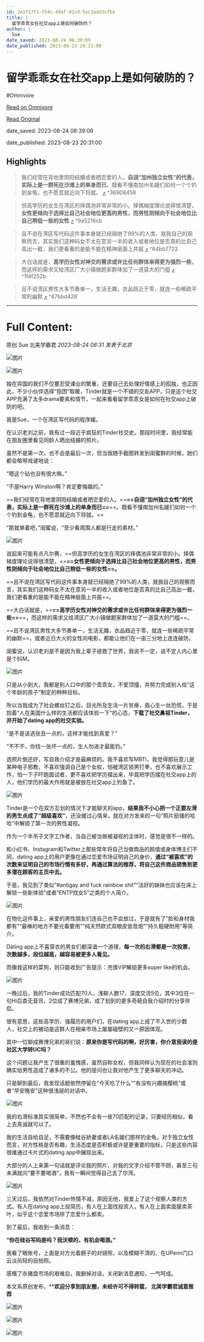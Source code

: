 ```yaml
---
id: 2e1f17f1-f54c-49af-81cd-5ec3add3cf5e
title: |
  留学乖乖女在社交app上是如何破防的？
author: |
  Sue
date_saved: 2023-08-24 08:39:09
date_published: 2023-08-23 20:31:00
---
```


# 留学乖乖女在社交app上是如何破防的？
#Omnivore

[Read on Omnivore](https://omnivore.app/me/app-18a278e447a)

[Read Original](https://mp.weixin.qq.com/s/uyrsBE4y14V68i3iKdIEZA)

date_saved: 2023-08-24 08:39:09

date_published: 2023-08-23 20:31:00

## Highlights

> 我们经常在背地里阴阳结婚或者晒恋爱的人。**自诩“加州独立女性”的代表，实际上是一群死在沙滩上的单身而已**。既看不懂南加州名媛们如何一个个钓到金龟，也不愿意就近向下将就。 [⤴️](https://omnivore.app/me/app-18a278e447a#36908458-42e2-4b69-b156-09f9abce1130)  ^36908458

> 但高学历的女生在湾区的择偶池非常非常的小。择偶梯度理论说得很清楚，**女性更倾向于选择比自己社会地位更高的男性，而男性则倾向于社会地位比自己稍低一些的女性** [⤴️](https://omnivore.app/me/app-18a278e447a#9a5216cb-2e92-4551-a15a-a06d0630e191)  ^9a5216cb

> 且不说在湾区写代码这件事本身就已经隔绝了99%的人类，就我自己的观察而言，其实我们这种码女不太在意另一半的收入或者地位是否真的比自己高出一截，我们更看重的是能不能在精神层面上共振 [⤴️](https://omnivore.app/me/app-18a278e447a#64bb7722-9354-4ba2-af97-f8faecb3be89)  ^64bb7722

> 大白话就是，**高学历女性对神交的需求或许比任何群体来得更为强烈一些**，而这样的需求又给湾区广大小镇做题家群体加了一道莫大的门槛 [⤴️](https://omnivore.app/me/app-18a278e447a#1f4f252b-ea30-416f-bf71-1d4c169ca7d6)  ^1f4f252b

> 且不说湾区男性大多节奏单一，生活无趣，衣品趋近于零，就连一些稀疏平常的幽默 [⤴️](https://omnivore.app/me/app-18a278e447a#47bbd428-b00c-4b12-af6a-aa728898a983)  ^47bbd428


--- 

# Full Content: 

原创  Sue  北美学霸君 _2023-08-24 08:31_ _发表于北京_ 

![图片](https://proxy-prod.omnivore-image-cache.app/0x0,suMCv-U7OnnWDafD1HhRhnl3DISGfjR9sVmLOGxfeGtg/https://mmbiz.qpic.cn/mmbiz_jpg/NPd0xqhsvfl8lZgWOUc6qw5RWIqnpccKkO66zWVV7G6sriacRCv1GWtkicYVqRlpw20bxj2sfOPzFS343KZRPUug/640?wx_fmt=jpeg&wxfrom=5&wx_lazy=1&wx_co=1)  

![图片](https://proxy-prod.omnivore-image-cache.app/0x0,sNGOU2-pYza01NNDgedHOTK1mO_aK49ycfo1aHwQjaWs/https://mmbiz.qpic.cn/sz_mmbiz_png/NPd0xqhsvflRoicMGGuZU1D86ZqYQrxS7qUbTMFBOCYUCY9pRkRpU2A2qABjrRYRQLBtglpeHvoCkeynTY2ZkCA/640?wx_fmt=png)

独在异国的我们不仅要忍受课业的繁重，还要自己去处理好情感上的孤独，也正因此，不少小伙伴选择“抱团”取暖，Tinder就是一个不错的交友APP，只是这个社交APP充满了太多drama要素和情节，一起来看看留学乖乖女是如何在社交app上破防的吧。

我是Sue，一个在湾区写代码的程序媛。

在认识老刘之前，我有过一段近乎疯狂的Tinder社交史。那段时间里，我经常能在朋友圈里看见同龄人晒出结婚的照片。

虽然不是第一次，也不会是最后一次，但当我随手截图转发到闺蜜群的时候，她们都会略带戏谑地说：

“嗯这个钻也没有很大嘛。”

“不是Harry Winston啊？肯定要悔婚的。”

==我们经常在背地里阴阳结婚或者晒恋爱的人。==**==自诩“加州独立女性”的代表，实际上是一群死在沙滩上的单身而已==**==。既看不懂南加州名媛们如何一个个钓到金龟，也不愿意就近向下将就。==

“那就单着吧，”闺蜜说，“至少看周围人都是行走的素材。”

![图片](https://proxy-prod.omnivore-image-cache.app/0x0,sQb-v1q1clbyLrcYlMAl5aoPk_ck_JCL1_il_vmMUPJY/https://mmbiz.qpic.cn/sz_mmbiz_jpg/NPd0xqhsvfnlXXqv9ibh6uRH0EedumDPpczsV9rB8CeicsfNACuicwKHn8kXw2ibnOZNjJYxILnlTupbPN4oQqrIaQ/640?wx_fmt=jpeg)

说起来可能有点凡尔赛，==但高学历的女生在湾区的择偶池非常非常的小。择偶梯度理论说得很清楚，==**==女性更倾向于选择比自己社会地位更高的男性，而男性则倾向于社会地位比自己稍低一些的女性==。**

==且不说在湾区写代码这件事本身就已经隔绝了99%的人类，就我自己的观察而言，其实我们这种码女不太在意另一半的收入或者地位是否真的比自己高出一截，我们更看重的是能不能在精神层面上共振==。

==大白话就是，==**==高学历女性对神交的需求或许比任何群体来得更为强烈一些==**==，而这样的需求又给湾区广大小镇做题家群体加了一道莫大的门槛==。

==且不说湾区男性大多节奏单一，生活无趣，衣品趋近于零，就连一些稀疏平常的幽默==，或者近日大火的女性向电影，都能让他们在一亩三分地上连连破防。

闺蜜说，认识老刘是不是因为我上辈子拯救了世界，我说不一定，说不定人内心里是个抖M。

![图片](https://proxy-prod.omnivore-image-cache.app/0x0,sVSnrtHVgKJfrnd5Uwnzy29g_jyXrHIMppicbqr0Kb-E/https://mmbiz.qpic.cn/sz_mmbiz_gif/NPd0xqhsvfnlXXqv9ibh6uRH0EedumDPpqaichnMXG84PTG8aJoyVXGTUImUvX00x60qM5uUdBt7A2ZSgtnBeR4g/640?wx_fmt=gif)

只是从小到大，我都是别人口中的那个乖乖女，不爱顶撞，并努力完成别人给“这个年龄的孩子”制定的种种目标。

所以当我成为了社会螺丝钉之后，目光所及生活一片贫瘠，竟心生一丝恐慌，于是抱着“人在美国什么样的生活都应该体验一下”的心态，**下载了社交鼻祖Tinder，并开始了dating app的社交实验。**

“是不是该选张丑一点的，这样才能找到真爱？”

“不不不，你找一张坏一点的，生人勿进才最能钓。”

选照片倒还好，写自我介绍才是最麻烦的。我不喜欢写MBTI，我觉得那玩意儿是某种电子邪教，不喜欢强调自己是个女权，怕被湾区锁男打拳，也不喜欢展示工作，怕一下子吓跑面试者，更不喜欢把学历摆出来，毕竟把学历摆在社交app上的人，他们学历的最大作用就是被放在社交app上钓鱼了。

![图片](https://proxy-prod.omnivore-image-cache.app/0x0,sN2HoUJBAu4GUPEFyC0aSZk-PGkkki3Oy152EoEixeM4/https://mmbiz.qpic.cn/sz_mmbiz_jpg/NPd0xqhsvfnlXXqv9ibh6uRH0EedumDPpyxcLZOyQuVCbbIFdvBhb27hUqudKVnJwvNeVE7icQX0Sbhl9paRp89g/640?wx_fmt=jpeg)

Tinder是一个在双方互划的情况下才能聊天的app，**结果我不小心把一个正要左滑的男生点成了“超级喜欢”**，还没缓过心情来，就在对方发来的一句“照片挺骚的哈哈”中解锁了第一次的男性凝视。

作为一个半吊子文字工作者，当自己被当做被凝视的主体时，感觉是很不一样的。

和小红书、Instagram和Twitter上那些常年将自己当做商品的颜值或身体博主们不同，dating app上的用户更像在通过恋爱市场证明自己的身价，**通过“被喜欢”的次数来证明自己的市场行情有多好，再通过算法的推荐，将自己这件商品销售到更多潜在顾客的主页中去。**

于是，我见到了类似“#antigay and fuck rainbow shit”“活好的妹妹也应该在床上解锁一些新体验”或者“ENTP找女S”之类的个人简介。

![图片](https://proxy-prod.omnivore-image-cache.app/0x0,sXqVj2nCphbMInwkv2PZySTZ6sNmYdKAQAiTs9vtwnpE/https://mmbiz.qpic.cn/sz_mmbiz_jpg/NPd0xqhsvfnlXXqv9ibh6uRH0EedumDPp5ntdtcmnNL8RxJIyvNEUW9T3lq45ibjW63B6XkHRlrINniaA38CeWEzw/640?wx_fmt=jpeg)

在物化这件事上，亲爱的男性朋友们连自己也不会放过，于是就有了“脸和身材我都有”“最棒的地方不要光看要用”“纯天然欧式双眼皮低音炮”“持久粗硬耐用”等简介。

Dating app上不喜穿衣的男女们都深谙一个道理，**每一次的右滑都是一次投票，次数越多，段位越高，越容易被更多人看见。**

而像我这样的菜狗，则只能收到广告提示：充值VIP解锁更多super like的机会。

![图片](https://proxy-prod.omnivore-image-cache.app/0x0,s88FnvR4O6DV0bYBB7iJpwG5Dc6pFv9ZkDUn801oGOwQ/https://mmbiz.qpic.cn/sz_mmbiz_png/NPd0xqhsvfnlXXqv9ibh6uRH0EedumDPp1YPxqNMGOscdwGp1mQjGAqAHZHU5AO7L5UL1oialXmBc6gAbNUsJzicQ/640?wx_fmt=png)

一晚过后，我的Tinder成功匹配70人，浅聊人数17，深度交流5位，其中3位在一句Hi后杳无音讯，2位成了赛博兄弟，成了划到的更多奇葩自我介绍时的分享伴侣。

很有意思，这些高学历、强履历的用户们，在dating app上成了不入世的少数人，社交上的被动是这群人在相亲市场上屡屡碰壁的又一原因体现。

其中一位聊成赛博兄弟的哥们说：**原来你是写代码的啊，好厉害，你介意我读的是社区大学转UC吗？**

这个问题让我产生了很重的羞愧感，虽然自称女权，但我同样认为现在的社会准则确实给男性造成了诸多的不公。他的提问也让我对他产生了更多聊天的冲动。

只是聊到最后，我发现话题依然停留在“今天吃了什么”“有没有兴趣摘樱桃”或者“早安晚安”这种很浅层的对话中。

![图片](https://proxy-prod.omnivore-image-cache.app/0x0,skqyuYR-i6WclsUcw25qHQXC6LATdA5djgYfhzFB6K-w/https://mmbiz.qpic.cn/sz_mmbiz_jpg/NPd0xqhsvfnlXXqv9ibh6uRH0EedumDPphEhAdxYHcMia3zo2OAXqhAKneaGRhqAkqDRsjibicETrYkUxpPmbOK5Tw/640?wx_fmt=jpeg)

我的右滑标准其实很简单，不然也不会有一夜70匹配的记录，只要经历相似，看上去真诚就可以了。

我的生活自给自足，不需要像硅谷娇妻或者LA名媛们那样钓金龟，对于独立女性而言，对方性格是否有趣，生活态度是否积极或许是更重要的指标，只是这些内容很难通过卡片式的dating app中展现出来。

大部分的人上来第一句话就是评论我的照片，对我的文字介绍不管不顾，甚至三句未满就问“要不要喝酒”，我有一瞬间觉得自己去了尔湾。

![图片](https://proxy-prod.omnivore-image-cache.app/0x0,sGpqbChj06CSjOmBB5H9xlqIHNZT68QdFo7lyPg-pALk/https://mmbiz.qpic.cn/sz_mmbiz_jpg/NPd0xqhsvfnlXXqv9ibh6uRH0EedumDPpfbrGrIzkJiciaIp6dhdYWmjP25ZtllahaGozyRzZD7zOlgia3XKp7vz8Q/640?wx_fmt=jpeg)

三天过后，我依然对Tinder热情不减，原因无他，我爱上了这个观察人类的方式。有人在dating app上投简历，有人在上面找投资人，有人在上面卖面膜卖茶叶，似乎这个恋爱市场除了恋爱什么都卖。

到了最后，我收到一条消息：

**“你在硅谷写码是吗？我沃顿的，有机会喝酒。”**

我看了眼账号，上面是对方光着膀子的对镜照，以及模糊不清的、在UPenn门口云淡风轻的自拍照。

感慨了杀猪盘市场的艰难后，我删掉对话，关闭新消息通知，一气呵成。

本文系原创发布，****欢迎分享到朋友圈，未经许可不得转载， 北美学霸君诚意推荐**

![图片](https://proxy-prod.omnivore-image-cache.app/0x0,skefIOzH1XUeom0jjoCiGJ1DDgwnjrHIWvuUpZ0QcKo8/https://mmbiz.qpic.cn/mmbiz_jpg/NPd0xqhsvfl8lZgWOUc6qw5RWIqnpccKASdtmaDGAa3hPoGicK8zEwaalmSiaCkDuPr2piayBRwbBfTalBicxIMwFQ/640?wx_fmt=jpeg&wxfrom=5&wx_lazy=1&wx_co=1)

![图片](https://proxy-prod.omnivore-image-cache.app/0x0,skcMpbOZE7LouMx_d5w5r7lGR0vGHe_TGu-CMT6SKmk0/https://mmbiz.qpic.cn/mmbiz_jpg/NPd0xqhsvfl8lZgWOUc6qw5RWIqnpccKDgI40kcAERZ46q94UYpUDGSym7yh9VhTdhiawE71qDvamE34mGZwYaw/640?wx_fmt=jpeg&wxfrom=5&wx_lazy=1&wx_co=1)

![图片](https://proxy-prod.omnivore-image-cache.app/0x0,srOjkONPOt0c2YoAtRAvFt6NQkMkOxzSS0W5M6D_CgAI/https://mmbiz.qpic.cn/mmbiz_png/NPd0xqhsvfl8lZgWOUc6qw5RWIqnpccK0hJWibNy15ia7sJsx17EjuEb0eicr6siaWHHkWcLwBkA1hIEXecBLdxn9Q/640?wx_fmt=png&wxfrom=5&wx_lazy=1&wx_co=1)
